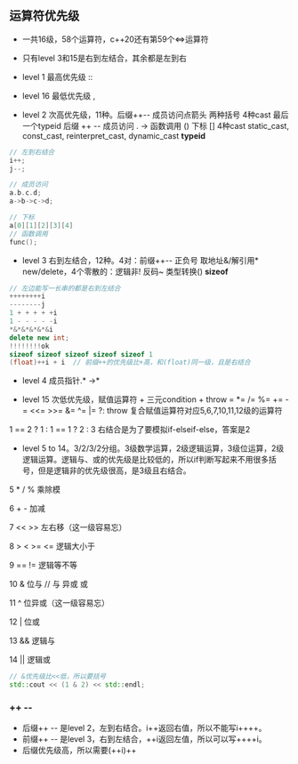 ## 运算符优先级

- 一共16级，58个运算符，c++20还有第59个<=>运算符

- 只有level 3和15是右到左结合，其余都是左到右

- level 1 最高优先级 ::

- level 16 最低优先级 ,

- level 2 次高优先级，11种。后缀++-- 成员访问点箭头 两种括号 4种cast 最后一个typeid
后缀      ++ --
成员访问  . ->
函数调用  ()
下标      []
4种cast static_cast, const_cast, reinterpret_cast, dynamic_cast
**typeid**


```c++
// 左到右结合
i++;
j--;

// 成员访问
a.b.c.d;
a->b->c->d;

// 下标
a[0][1][2][3][4]
// 函数调用
func();

```

- level 3 右到左结合，12种。4对：前缀++-- 正负号 取地址&/解引用* new/delete，4个零散的：逻辑非! 反码~ 类型转换() **sizeof**

```c++
// 左边能写一长串的都是右到左结合
++++++++i
--------j
1 + + + + +i
1 - - - - -i
*&*&*&*&*&i
delete new int;
!!!!!!!!ok
sizeof sizeof sizeof sizeof sizeof 1
(float)++i + i  // 前缀++的优先级比+高，和(float)同一级，且是右结合
```

- level 4 成员指针.* ->*

- level 15 次低优先级，赋值运算符 + 三元condition + throw
= *= /= %= += -= <<= >>= &= ^= |= ?: throw
复合赋值运算符对应5,6,7,10,11,12级的运算符

1 == 2 ? 1 : 1 == 1 ? 2 : 3 右结合是为了要模拟if-elseif-else，答案是2

- level 5 to 14。3/2/3/2分组。3级数学运算，2级逻辑运算，3级位运算，2级逻辑运算。逻辑与、或的优先级是比较低的，所以if判断写起来不用很多括号，但是逻辑非的优先级很高，是3级且右结合。

5 * / % 乘除模

6 + - 加减

7 << >> 左右移（这一级容易忘）

8 > < >= <= 逻辑大小于

9 == != 逻辑等不等

10 &   位与  // 与 异或 或

11 ^   位异或（这一级容易忘）

12 |   位或

13 &&  逻辑与

14 ||  逻辑或

```c++
// &优先级比<<低，所以要括号
std::cout << (1 & 2) << std::endl;
```
### ++ --
- 后缀++ -- 是level 2，左到右结合。i++返回右值，所以不能写i++++。
- 前缀++ -- 是level 3，右到左结合，++i返回左值，所以可以写++++i。
- 后缀优先级高，所以需要(++i)++